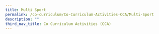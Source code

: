 ```yaml
---
title: Multi Sport
permalink: /co-curriculum/Co-Curriculum-Activities-CCA/Multi-Sport
description: ""
third_nav_title: Co Curriculum Activities (CCA)
---
```

